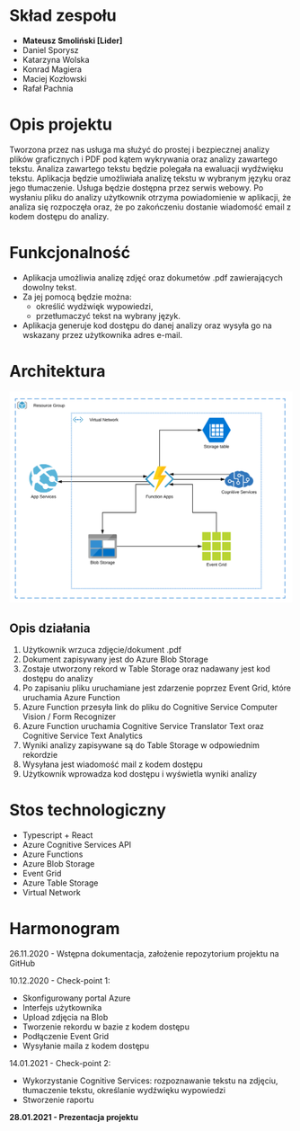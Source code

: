 # Skład zespołu
 - **Mateusz Smoliński [Lider]**
 - Daniel Sporysz
 - Katarzyna Wolska
 - Konrad Magiera
 - Maciej Kozłowski
 - Rafał Pachnia
 
# Opis projektu

Tworzona przez nas usługa ma służyć do prostej i bezpiecznej analizy plików graficznych i PDF pod kątem wykrywania oraz analizy zawartego tekstu. Analiza zawartego tekstu będzie polegała na ewaluacji wydźwięku tekstu. Aplikacja będzie umożliwiała analizę tekstu w wybranym języku oraz jego tłumaczenie. Usługa będzie dostępna przez serwis webowy. Po wysłaniu pliku do analizy użytkownik otrzyma powiadomienie w aplikacji, że analiza się rozpoczęła oraz, że po zakończeniu dostanie wiadomość email z kodem dostępu do analizy.

# Funkcjonalność 
- Aplikacja umożliwia analizę zdjęć oraz dokumetów .pdf zawierających dowolny tekst.
- Za jej pomocą będzie można:
  - określić wydźwięk wypowiedzi,
  - przetłumaczyć tekst na wybrany język.
- Aplikacja generuje kod dostępu do danej analizy oraz wysyła go na wskazany przez użytkownika adres e-mail.

# Architektura
![picture](https://github.com/matsmolinski/AI-on-Azure-OCR/blob/main/architecture%20azure.svg)

## Opis działania
1. Użytkownik wrzuca zdjęcie/dokument .pdf 
2. Dokument zapisywany jest do Azure Blob Storage
3. Zostaje utworzony rekord w Table Storage oraz nadawany jest kod dostępu do analizy
4. Po zapisaniu pliku uruchamiane jest zdarzenie poprzez Event Grid, które uruchamia Azure Function
5. Azure Function przesyła link do pliku do Cognitive Service Computer Vision / Form Recognizer 
6. Azure Function uruchamia Cognitive Service Translator Text oraz Cognitive Service Text Analytics
7. Wyniki analizy zapisywane są do Table Storage w odpowiednim rekordzie
8. Wysyłana jest wiadomość mail z kodem dostępu
9. Użytkownik wprowadza kod dostępu i wyświetla wyniki analizy

# Stos technologiczny
- Typescript + React
- Azure Cognitive Services API
- Azure Functions
- Azure Blob Storage
- Event Grid
- Azure Table Storage
- Virtual Network

# Harmonogram
26.11.2020 - Wstępna dokumentacja, założenie repozytorium projektu na GitHub  

10.12.2020 - Check-point 1:   
- Skonfigurowany portal Azure
- Interfejs użytkownika
- Upload zdjęcia na Blob
- Tworzenie rekordu w bazie z kodem dostępu
- Podłączenie Event Grid
- Wysyłanie maila z kodem dostępu

14.01.2021 - Check-point 2:
- Wykorzystanie Cognitive Services: rozpoznawanie tekstu na zdjęciu, tłumaczenie tekstu, określanie wydźwięku wypowiedzi
- Stworzenie raportu

**28.01.2021 - Prezentacja projektu**  

